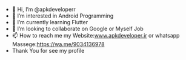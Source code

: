 - 👋 Hi, I’m @apkdeveloperr
- 👀 I’m interested in Android Programming
- 🌱 I’m currently learning Flutter
- 💞️ I’m looking to collaborate on Google or Myself Job
- 📫 How to reach me my Website:www.apkdeveloper.ir or whatsapp Massege:https://wa.me/9034136978 
- Thank You for see my profile
<!---
apkdeveloperr/apkdeveloperr is a ✨ special ✨ repository because its `README.md` (this file) appears on your GitHub profile.
You can click the Preview link to take a look at your changes.
--->

